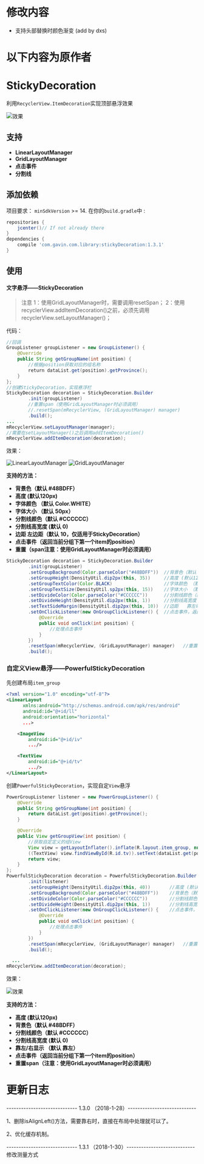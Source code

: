 # 修改内容

- 支持头部替换时颜色渐变  (add by dxs)


# 以下内容为原作者



# StickyDecoration
利用`RecyclerView.ItemDecoration`实现顶部悬浮效果

![效果](http://upload-images.jianshu.io/upload_images/1638147-89986d7141741cdf.gif?imageMogr2/auto-orient/strip)

## 支持
- **LinearLayoutManager**
- **GridLayoutManager**
- **点击事件**
- **分割线**

## 添加依赖
项目要求： `minSdkVersion` >= 14.
在你的`build.gradle`中 :
```gradle
repositories {
    jcenter()// If not already there
}
dependencies {
    compile 'com.gavin.com.library:stickyDecoration:1.3.1'
}
```

## 使用

#### 文字悬浮——StickyDecoration
> 注意
1：使用GridLayoutManager时，需要调用resetSpan；
2：使用recyclerView.addItemDecoration()之前，必须先调用recyclerView.setLayoutManager()；

代码：
```java
//回调
GroupListener groupListener = new GroupListener() {
    @Override
    public String getGroupName(int position) {
        //根据position获取对应的组名称
        return dataList.get(position).getProvince();
    }
};
//创建StickyDecoration，实现悬浮栏
StickyDecoration decoration = StickyDecoration.Builder
        .init(groupListener)
        //重置span（使用GridLayoutManager时必须调用）
        //.resetSpan(mRecyclerView, (GridLayoutManager) manager)
        .build();
...
mRecyclerView.setLayoutManager(manager);
//需要在setLayoutManager()之后调用addItemDecoration()
mRecyclerView.addItemDecoration(decoration);
```
效果：

![LinearLayoutManager](http://upload-images.jianshu.io/upload_images/1638147-f3c2cbe712aa65fb.gif?imageMogr2/auto-orient/strip)
![GridLayoutManager](http://upload-images.jianshu.io/upload_images/1638147-e5e0374c896110d0.gif?imageMogr2/auto-orient/strip%7CimageView2/2/w/1240)

**支持的方法：**
- **背景色（默认 #48BDFF）**
- **高度 (默认120px)**
- **字体颜色 （默认 Color.WHITE）**
- **字体大小 （默认 50px）**
- **分割线颜色（默认 #CCCCCC）**
- **分割线高宽度 (默认 0)**
- **边距   左边距（默认 10，仅适用于StickyDecoration）**
- **点击事件（返回当前分组下第一个item的position）**
- **重置（span注意：使用GridLayoutManager时必须调用）**

```java
StickyDecoration decoration = StickyDecoration.Builder
        .init(groupListener)
        .setGroupBackground(Color.parseColor("#48BDFF"))  //背景色（默认 #48BDFF）
        .setGroupHeight(DensityUtil.dip2px(this, 35))     //高度 (默认120px)
        .setGroupTextColor(Color.BLACK)                   //字体颜色 （默认 Color.WHITE）
        .setGroupTextSize(DensityUtil.sp2px(this, 15))    //字体大小 （默认 50px）
        .setDivideColor(Color.parseColor("#CCCCCC"))      //分割线颜色（默认 #CCCCCC）
        .setDivideHeight(DensityUtil.dip2px(this, 1))     //分割线高宽度 (默认 0)
        .setTextSideMargin(DensityUtil.dip2px(this, 10))  //边距   靠左时为左边距  靠右时为右边距（默认 10）
        .setOnClickListener(new OnGroupClickListener() {  //点击事件，返回当前分组下第一个item的position
            @Override
            public void onClick(int position) {
                //处理点击事件
            }
        })
        .resetSpan(mRecyclerView, (GridLayoutManager) manager)   //重置span（注意：使用GridLayoutManager时必须调用）
        .build();
```

### 自定义View悬浮——PowerfulStickyDecoration

先创建布局`item_group`
```xml
<?xml version="1.0" encoding="utf-8"?>
<LinearLayout
      xmlns:android="http://schemas.android.com/apk/res/android"
      android:id="@+id/ll"
      android:orientation="horizontal"
      ...>

    <ImageView
        android:id="@+id/iv"
        .../>

    <TextView
        android:id="@+id/tv"
        .../>
</LinearLayout>
```
创建`PowerfulStickyDecoration`，实现自定`View`悬浮
```java
PowerGroupListener listener = new PowerGroupListener() {
    @Override
    public String getGroupName(int position) {
        return dataList.get(position).getProvince();
    }

    @Override
    public View getGroupView(int position) {
        //获取自定定义的组View
        View view = getLayoutInflater().inflate(R.layout.item_group, null, false);
        ((TextView) view.findViewById(R.id.tv)).setText(dataList.get(position).getProvince());
        return view;
    }
};
PowerfulStickyDecoration decoration = PowerfulStickyDecoration.Builder
        .init(listener)
        .setGroupHeight(DensityUtil.dip2px(this, 40))       //高度 (默认120px)
        .setGroupBackground(Color.parseColor("#48BDFF"))    //背景色（默认 #48BDFF）
        .setDivideColor(Color.parseColor("#CCCCCC"))        //分割线颜色（默认 #CCCCCC）
        .setDivideHeight(DensityUtil.dip2px(this, 1))       //分割线高宽度 (默认 0)
        .setOnClickListener(new OnGroupClickListener() {    //点击事件，返回当前分组下第一个item的position
            @Override
            public void onClick(int position) {
                //处理点击事件
            }
        })
        .resetSpan(mRecyclerView, (GridLayoutManager) manager)   //重置span（注意：使用GridLayoutManager时必须调用）
        .build();

  ...
mRecyclerView.addItemDecoration(decoration);
```
效果：

![效果](http://upload-images.jianshu.io/upload_images/1638147-3fed255296a6c3db.gif?imageMogr2/auto-orient/strip)

**支持的方法：**
-  **高度 (默认120px)**
- **背景色（默认 #48BDFF）**
- **分割线颜色（默认 #CCCCCC）**
- **分割线高宽度 (默认 0)**
- **靠左/右显示  （默认 靠左）**
- **点击事件（返回当前分组下第一个item的position）**
- **重置span（注意：使用GridLayoutManager时必须调用）**

# 更新日志
----------------------------- 1.3.0 （2018-1-28）----------------------------

1、删除isAlignLeft()方法，需要靠右时，直接在布局中处理就可以了。

2、优化缓存机制。

----------------------------- 1.3.1 （2018-1-30）----------------------------
修改测量方式
